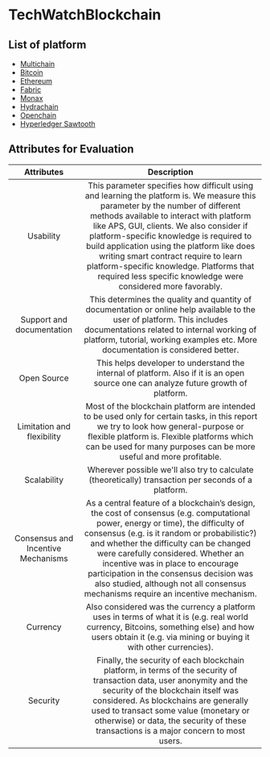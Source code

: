 # TechWatchBlockchain

## List of platform
- [Multichain](https://www.multichain.com/)
- [Bitcoin](https://bitcoin.org/en/development)
- [Ethereum](https://www.ethereum.org/)
- [Fabric](https://www.hyperledger.org/projects/fabric)
- [Monax](https://monax.io/)
- [Hydrachain](https://github.com/HydraChain/hydrachain)
- [Openchain](https://www.openchain.org/)
- [Hyperledger Sawtooth](https://www.hyperledger.org/projects/sawtooth)


## Attributes for Evaluation

| Attributes | Description |
| :---:   | :-: |
| Usability | This parameter specifies how difficult using and learning the platform is. We measure this parameter by the number of different methods available to interact with platform like APS, GUI, clients. We also consider if platform-specific knowledge is required to build application using the platform like does writing smart contract require to learn platform-specific knowledge. Platforms that required less specific knowledge were considered more favorably. | 
| Support and documentation   | This determines the quality and quantity of documentation or online help available to the user of platform. This includes documentations related to internal working of platform, tutorial, working examples etc. More documentation is considered better. |
| Open Source | This helps developer to understand the internal of platform. Also if it is an open source one can analyze future growth of platform. |
| Limitation and flexibility | Most of the blockchain platform are intended to be used only for certain tasks, in this report we try to look how general-purpose or flexible platform is. Flexible platforms which can be used for many purposes can be more useful and more profitable. |
| Scalability | Wherever possible we'll also try to calculate (theoretically) transaction per seconds of a platform. |
| Consensus and Incentive Mechanisms | As a central feature of a blockchain’s design, the cost of consensus (e.g. computational power, energy or time), the difficulty of consensus (e.g. is it random or probabilistic?) and whether the difficulty can be changed were carefully considered. Whether an incentive was in place to encourage participation in the consensus decision was also studied, although not all consensus mechanisms require an incentive mechanism. |
| Currency | Also considered was the currency a platform uses in terms of what it is (e.g. real world currency, Bitcoins, something else) and how users obtain it (e.g. via mining or buying it with other currencies). |
| Security | Finally, the security of each blockchain platform, in terms of the security of transaction data, user anonymity and the security of the blockchain itself was considered. As blockchains are generally used to transact some value (monetary or otherwise) or data, the security of these transactions is a major concern to most users.|

